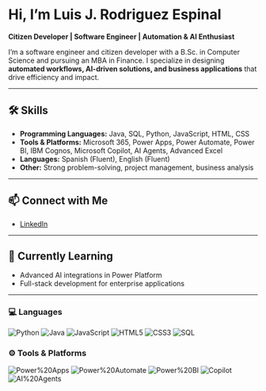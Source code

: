 # Hi, I’m Luis J. Rodriguez Espinal
**Citizen Developer | Software Engineer | Automation & AI Enthusiast** 

I’m a software engineer and citizen developer with a B.Sc. in Computer Science and pursuing an MBA in Finance. I specialize in designing **automated workflows, AI-driven solutions, and business applications** that drive efficiency and impact. 

---

## 🛠 Skills
- **Programming Languages:** Java, SQL, Python, JavaScript, HTML, CSS 
- **Tools & Platforms:** Microsoft 365, Power Apps, Power Automate, Power BI, IBM Cognos, Microsoft Copilot, AI Agents, Advanced Excel 
- **Languages:** Spanish (Fluent), English (Fluent) 
- **Other:** Strong problem-solving, project management, business analysis 

---

## 📫 Connect with Me
- [LinkedIn](https://www.linkedin.com/in/luis-j-rodriguez-espinal-a35447312) 

---

## 🌱 Currently Learning
- Advanced AI integrations in Power Platform 
- Full-stack development for enterprise applications

---

### 💻 Languages
![Python](https://img.shields.io/badge/Python-3670A0?style=for-the-badge&logo=python&logoColor=ffdd54)
![Java](https://img.shields.io/badge/Java-ED8B00?style=for-the-badge&logo=openjdk&logoColor=white)
![JavaScript](https://img.shields.io/badge/JavaScript-F7DF1E?style=for-the-badge&logo=javascript&logoColor=black)
![HTML5](https://img.shields.io/badge/HTML5-E34F26?style=for-the-badge&logo=html5&logoColor=white)
![CSS3](https://img.shields.io/badge/CSS3-1572B6?style=for-the-badge&logo=css3&logoColor=white)
![SQL](https://img.shields.io/badge/SQL-003B57?style=for-the-badge&logo=sqlite&logoColor=white)

### ⚙️ Tools & Platforms
![Power%20Apps](https://img.shields.io/badge/Power_Apps-742774?style=for-the-badge&logo=powerapps)
![Power%20Automate](https://img.shields.io/badge/Power_Automate-0066FF?style=for-the-badge&logo=powerautomate)
![Power%20BI](https://img.shields.io/badge/Power_BI-F2C811?style=for-the-badge&logo=powerbi&logoColor=black)
![Copilot](https://img.shields.io/badge/Microsoft_Copilot-0078D4?style=for-the-badge&logo=microsoft&logoColor=white)
![AI%20Agents](https://img.shields.io/badge/AI_Agents-20232A?style=for-the-badge&logo=openai&logoColor=white)


